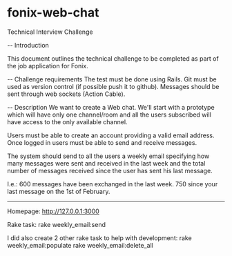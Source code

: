# fonix-web-chat

Technical Interview Challenge

-- Introduction

This document outlines the technical challenge to be completed as part of the
job application for Fonix.

-- Challenge requirements
The test must be done using Rails.
Git must be used as version control (if possible push it to github).
Messages should be sent through web sockets (Action Cable).

-- Description
We want to create a Web chat.
We'll start with a prototype which will have only one channel/room and all the
users subscribed will have access to the only available channel.

Users must be able to create an account providing a valid email address.
Once logged in users must be able to send and receive messages.

The system should send to all the users a weekly email specifying how many
messages were sent and received in the last week and the total number of
messages received since the user has sent his last message.

I.e.:
600 messages have been exchanged in the last week.
750 since your last message on the 1st of February.

---

Homepage: http://127.0.0.1:3000

Rake task: rake weekly_email:send 

I did also create 2 other rake task to help with development:
rake weekly_email:populate
rake weekly_email:delete_all
